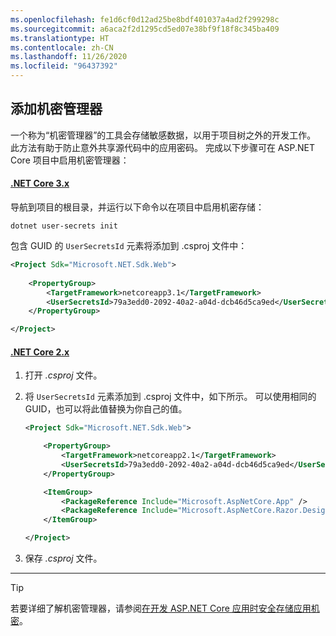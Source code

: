 ```yaml
---
ms.openlocfilehash: fe1d6cf0d12ad25be8bdf401037a4ad2f299298c
ms.sourcegitcommit: a6aca2f2d1295cd5ed07e38bf9f18f8c345ba409
ms.translationtype: HT
ms.contentlocale: zh-CN
ms.lasthandoff: 11/26/2020
ms.locfileid: "96437392"
---
```

## <a name="add-secret-manager"></a>添加机密管理器

一个称为“机密管理器”的工具会存储敏感数据，以用于项目树之外的开发工作。 此方法有助于防止意外共享源代码中的应用密码。 完成以下步骤可在 ASP.NET Core 项目中启用机密管理器：

#### <a name="net-core-3x"></a>[.NET Core 3.x](#tab/core3x)

导航到项目的根目录，并运行以下命令以在项目中启用机密存储：

```dotnetcli
dotnet user-secrets init
```

包含 GUID 的 `UserSecretsId` 元素将添加到 .csproj 文件中：

```xml
<Project Sdk="Microsoft.NET.Sdk.Web">
    
    <PropertyGroup>
        <TargetFramework>netcoreapp3.1</TargetFramework>
        <UserSecretsId>79a3edd0-2092-40a2-a04d-dcb46d5ca9ed</UserSecretsId>
    </PropertyGroup>

</Project>
```

#### <a name="net-core-2x"></a>[.NET Core 2.x](#tab/core2x)

1. 打开 *.csproj* 文件。

1. 将 `UserSecretsId` 元素添加到 .csproj 文件中，如下所示。 可以使用相同的 GUID，也可以将此值替换为你自己的值。

    ```xml
    <Project Sdk="Microsoft.NET.Sdk.Web">
    
        <PropertyGroup>
            <TargetFramework>netcoreapp2.1</TargetFramework>
            <UserSecretsId>79a3edd0-2092-40a2-a04d-dcb46d5ca9ed</UserSecretsId>
        </PropertyGroup>
    
        <ItemGroup>
            <PackageReference Include="Microsoft.AspNetCore.App" />
            <PackageReference Include="Microsoft.AspNetCore.Razor.Design" Version="2.1.2" PrivateAssets="All" />
        </ItemGroup>
    
    </Project>
    ```
    
1. 保存 *.csproj* 文件。

---

> [!TIP]
> 若要详细了解机密管理器，请参阅[在开发 ASP.NET Core 应用时安全存储应用机密](https://docs.microsoft.com/aspnet/core/security/app-secrets)。
